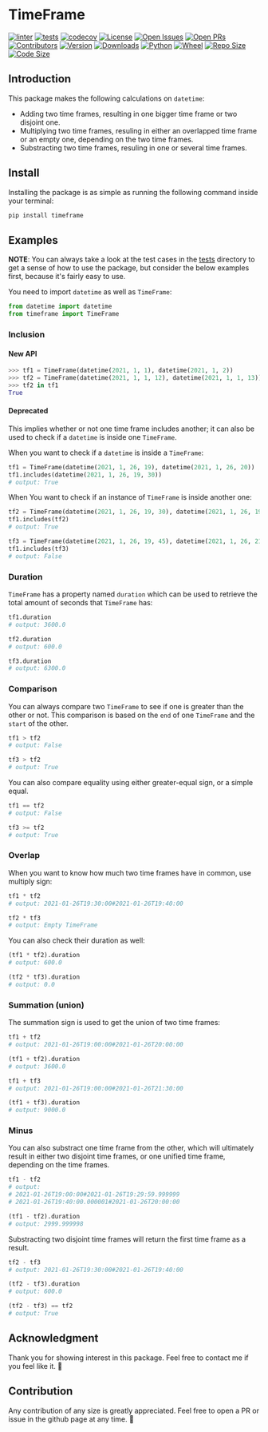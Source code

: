 # TimeFrame

[![linter](https://github.com/meysam81/timeframe/actions/workflows/linter.yml/badge.svg?branch=main&event=push)](./.pre-commit-config.yaml)
[![tests](https://github.com/meysam81/timeframe/actions/workflows/tests.yml/badge.svg?branch=main)](./tox.ini)
[![codecov](https://codecov.io/gh/meysam81/timeframe/branch/main/graph/badge.svg?token=NM0LMWP0X2)](https://codecov.io/gh/meysam81/timeframe)
[![License](https://img.shields.io/github/license/meysam81/timeframe)](./LICENSE)
[![Open Issues](https://img.shields.io/github/issues-raw/meysam81/timeframe)](https://github.com/meysam81/timeframe/issues)
[![Open PRs](https://img.shields.io/github/issues-pr-raw/meysam81/timeframe)](https://github.com/meysam81/timeframe/pulls)
[![Contributors](https://img.shields.io/github/contributors/meysam81/timeframe)](https://github.com/meysam81/timeframe/graphs/contributors)
[![Version](https://img.shields.io/pypi/v/timeframe)](https://pypi.org/project/timeframe/)
[![Downloads](https://img.shields.io/pypi/dm/timeframe)](https://pypi.org/project/timeframe/)
[![Python](https://img.shields.io/pypi/pyversions/timeframe)](https://pypi.org/project/timeframe/)
[![Wheel](https://img.shields.io/pypi/wheel/timeframe)](https://pypi.org/project/timeframe/)
[![Repo Size](https://img.shields.io/github/repo-size/meysam81/timeframe)](https://github.com/meysam81/timeframe/)
[![Code Size](https://img.shields.io/github/languages/code-size/meysam81/timeframe)](https://github.com/meysam81/timeframe/)

## Introduction

This package makes the following calculations on `datetime`:

* Adding two time frames, resulting in one bigger time frame or two disjoint one.
* Multiplying two time frames, resuling in either an overlapped time frame or
an empty one, depending on the two time frames.
* Substracting two time frames, resuling in one or several time frames.

## Install

Installing the package is as simple as running the following command inside
your terminal:

```bash
pip install timeframe
```

## Examples

**NOTE**: You can always take a look at the test cases in the [tests](./test)
directory to get a sense of how to use the package, but consider the below
examples first, because it's fairly easy to use.

You need to import `datetime` as well as `TimeFrame`:

```python
from datetime import datetime
from timeframe import TimeFrame
```

### Inclusion

#### New API

```python
>>> tf1 = TimeFrame(datetime(2021, 1, 1), datetime(2021, 1, 2))
>>> tf2 = TimeFrame(datetime(2021, 1, 1, 12), datetime(2021, 1, 1, 13))
>>> tf2 in tf1
True
```

#### Deprecated

This implies whether or not one time frame includes another; it can also be
used to check if a `datetime` is inside one `TimeFrame`.

When you want to check if a `datetime` is inside a `TimeFrame`:

```python
tf1 = TimeFrame(datetime(2021, 1, 26, 19), datetime(2021, 1, 26, 20))
tf1.includes(datetime(2021, 1, 26, 19, 30))
# output: True
```

When You want to check if an instance of `TimeFrame` is inside another one:

```python
tf2 = TimeFrame(datetime(2021, 1, 26, 19, 30), datetime(2021, 1, 26, 19, 40))
tf1.includes(tf2)
# output: True
```

```python
tf3 = TimeFrame(datetime(2021, 1, 26, 19, 45), datetime(2021, 1, 26, 21, 30))
tf1.includes(tf3)
# output: False
```

### Duration

`TimeFrame` has a property named `duration` which can be used to retrieve the
total amount of seconds that `TimeFrame` has:

```python
tf1.duration
# output: 3600.0
```

```python
tf2.duration
# output: 600.0
```

```python
tf3.duration
# output: 6300.0
```

### Comparison

You can always compare two `TimeFrame` to see if one is greater than the other or not.
This comparison is based on the `end` of one `TimeFrame` and the `start` of the other.

```python
tf1 > tf2
# output: False
```

```python
tf3 > tf2
# output: True
```

You can also compare equality using either greater-equal sign, or a simple equal.

```python
tf1 == tf2
# output: False
```

```python
tf3 >= tf2
# output: True
```

### Overlap

When you want to know how much two time frames have in common, use multiply sign:

```python
tf1 * tf2
# output: 2021-01-26T19:30:00#2021-01-26T19:40:00
```

```python
tf2 * tf3
# output: Empty TimeFrame
```

You can also check their duration as well:

```python
(tf1 * tf2).duration
# output: 600.0
```

```python
(tf2 * tf3).duration
# output: 0.0
```

### Summation (union)

The summation sign is used to get the union of two time frames:

```python
tf1 + tf2
# output: 2021-01-26T19:00:00#2021-01-26T20:00:00
```

```python
(tf1 + tf2).duration
# output: 3600.0
```

```python
tf1 + tf3
# output: 2021-01-26T19:00:00#2021-01-26T21:30:00
```

```python
(tf1 + tf3).duration
# output: 9000.0
```

### Minus

You can also substract one time frame from the other, which will ultimately
result in either two disjoint time frames, or one unified time frame, depending
on the time frames.

```python
tf1 - tf2
# output:
# 2021-01-26T19:00:00#2021-01-26T19:29:59.999999
# 2021-01-26T19:40:00.000001#2021-01-26T20:00:00
```

```python
(tf1 - tf2).duration
# output: 2999.999998
```

Substracting two disjoint time frames will return the first time frame as a result.

```python
tf2 - tf3
# output: 2021-01-26T19:30:00#2021-01-26T19:40:00
```

```python
(tf2 - tf3).duration
# output: 600.0
```

```python
(tf2 - tf3) == tf2
# output: True
```

## Acknowledgment

Thank you for showing interest in this package. Feel free to contact me if you
feel like it. 🥂

## Contribution

Any contribution of any size is greatly appreciated. Feel free to open a PR or
issue in the github page at any time. 🤗
